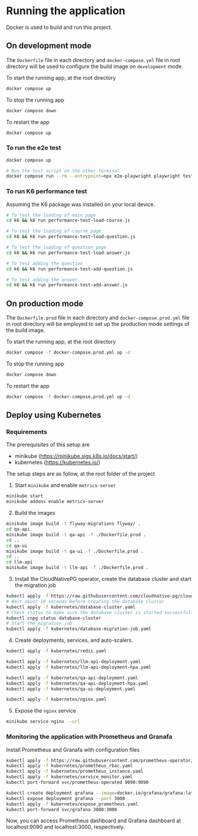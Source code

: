 # Running the application

Docker is used to build and run this project.

## On development mode

The `Dockerfile` file in each directory and `docker-compose.yml` file in root directory will be used to configure the build image on `development` mode.

To start the running app, at the root directory
```bash
docker compose up
```
To stop the running app
```bash
docker compose down
```

To restart the app
```bash
docker compose up
```

### To run the e2e test

```bash
docker compose up

# Run the test script on the other terminal
docker compose run --rm --entrypoint=npx e2e-playwright playwright test
```

### To run K6 performance test

Assuming the K6 package was installed on your local device.

```bash
# To test the loading of main page
cd k6 && k6 run performance-test-load-course.js

# To test the loading of course page
cd k6 && k6 run performance-test-load-question.js

# To test the loading of question page
cd k6 && k6 run performance-test-load-answer.js

# To test adding the question
cd k6 && k6 run performance-test-add-question.js

# To test adding the answer
cd k6 && k6 run performance-test-add-answer.js
```

## On production mode

The `Dockerfile.prod` file in each directory and `docker-compose.prod.yml` file in root directory will be employed to set up the production mode settings of the build image.

To start the running app, at the root directory
```bash
docker compose -f docker-compose.prod.yml up -d 
```
To stop the running app
```bash
docker compose down
```

To restart the app
```bash
docker compose -f docker-compose.prod.yml up -d 
```


## Deploy using Kubernetes
### Requirements
The prerequisites of this setup are
- minikube (https://minikube.sigs.k8s.io/docs/start/)
- kubernetes (https://kubernetes.io/)


The setup steps are as follow, at the root folder of the project

1. Start `minikube` and enable `metrics-server`
```bash
minikube start
minikube addons enable metrics-server
```

2. Build the images
```bash
minikube image build -t flyway-migrations flyway/ .
cd qa-api
minikube image build -t qa-api -f ./Dockerfile.prod .
cd ..
cd qa-ui
minikube image build -t qa-ui -f ./Dockerfile.prod .
cd ..
cd llm-api
minikube image build -t llm-api -f ./Dockerfile.prod . 
```

3. Install the CloudNativePG operator, create the database cluster and start the migration job
```bash
kubectl apply -f https://raw.githubusercontent.com/cloudnative-pg/cloudnative-pg/release-1.19/releases/cnpg-1.19.6.yaml
# Wait about 10 seconds before creating the database cluster
kubectl apply -f kubernetes/database-cluster.yaml
# Check status to make sure the database cluster is started successfully. It often takes several minutes
kubectl cnpg status database-cluster
# Start the migration job
kubectl apply -f kubernetes/database-migration-job.yaml
```

4. Create deployments, services, and auto-scalers.
```bash
kubectl apply -f kubernetes/redis.yaml

kubectl apply -f kubernetes/llm-api-deployment.yaml
kubectl apply -f kubernetes/llm-api-deployment-hpa.yaml

kubectl apply -f kubernetes/qa-api-deployment.yaml
kubectl apply -f kubernetes/qa-api-deployment-hpa.yaml
kubectl apply -f kubernetes/qa-ui-deployment.yaml

kubectl apply -f kubernetes/nginx.yaml
```

5. Expose the `nginx` service
```bash
minikube service nginx --url
```

### Monitoring the application with Prometheus and Granafa
Install Prometheus and Granafa with configuration files
```bash
kubectl apply -f https://raw.githubusercontent.com/prometheus-operator/prometheus-operator/main/bundle.yaml --force-conflicts=true --server-side=true
kubectl apply -f kubernetes/prometheus_rbac.yaml
kubectl apply -f kubernetes/prometheus_instance.yaml
kubectl apply -f kubernetes/service_monitor.yaml
kubectl port-forward svc/prometheus-operated 9090:9090
```

```bash
kubectl create deployment grafana --image=docker.io/grafana/grafana:latest 
kubectl expose deployment grafana --port 3000
kubectl apply -f kubernetes/expose_prometheus.yaml
kubectl port-forward svc/grafana 3000:3000
```

Now, you can access Prometheus dashboard and Grafana dashboard at localhost:9090 and localhost:3000, respectively.